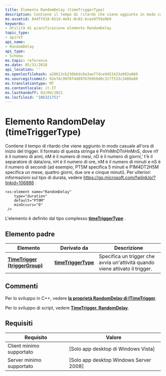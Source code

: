 ```yaml
---
title: Elemento RandomDelay (timeTriggerType)
description: Contiene il tempo di ritardo che viene aggiunto in modo casuale all'ora di inizio del trigger. | Elemento RandomDelay (timeTriggerType)
ms.assetid: 84dffd18-651d-4e81-8c02-6cee9759a9b9
keywords:
- Utilità di pianificazione elemento RandomDelay
topic_type:
- apiref
api_name:
- RandomDelay
api_type:
- Schema
ms.topic: reference
ms.date: 05/31/2018
api_location: ''
ms.openlocfilehash: a28613cb236b6dc8a3ae77dce9452423a992a866
ms.sourcegitcommit: 92e74c99f8f4d097676959d0c317f533c2400a80
ms.translationtype: MT
ms.contentlocale: it-IT
ms.lasthandoff: 03/09/2021
ms.locfileid: "106321751"
---
```

# <a name="randomdelay-timetriggertype-element"></a>Elemento RandomDelay (timeTriggerType)

Contiene il tempo di ritardo che viene aggiunto in modo casuale all'ora di inizio del trigger. Il formato di questa stringa è PnYnMnDTnHnMnS, dove nY è il numero di anni, nM è il numero di mesi, nD è il numero di giorni,' t'è il separatore di data/ora, nH è il numero di ore, nM è il numero di minuti e nS è il numero di secondi (ad esempio, PT5M specifica 5 minuti e P1M4DT2H5M specifica un mese, quattro giorni, due ore e cinque minuti). Per ulteriori informazioni sul tipo di durata, vedere <https://go.microsoft.com/fwlink/p/?linkid=106886> .

``` syntax
<xs:element name="RandomDelay"
    type="duration"
    default="PT0M"
    minOccurs="0"
 />
```

L'elemento è definito dal tipo complesso [**timeTriggerType**](taskschedulerschema-timetriggertype-complextype.md) .

## <a name="parent-element"></a>Elemento padre



| Elemento                                                                                    | Derivato da                                                               | Descrizione                                                                      |
|--------------------------------------------------------------------------------------------|----------------------------------------------------------------------------|----------------------------------------------------------------------------------|
| [**TimeTrigger (triggerGroup)**](taskschedulerschema-timetrigger-triggergroup-element.md) | [**timeTriggerType**](taskschedulerschema-timetriggertype-complextype.md) | Specifica un trigger che avvia un'attività quando viene attivato il trigger.<br/> |



## <a name="remarks"></a>Commenti

Per lo sviluppo in C++, vedere [**la proprietà RandomDelay di ITimeTrigger**](/windows/desktop/api/taskschd/nf-taskschd-itimetrigger-get_randomdelay).

Per lo sviluppo di script, vedere [**TimeTrigger. RandomDelay**](timetrigger-randomdelay.md).

## <a name="requirements"></a>Requisiti



| Requisito | Valore |
|-------------------------------------|------------------------------------------------------|
| Client minimo supportato<br/> | \[Solo app desktop di Windows Vista\]<br/>       |
| Server minimo supportato<br/> | \[Solo app desktop Windows Server 2008\]<br/> |



 

 






